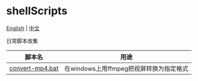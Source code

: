 # shellScripts

[English](./README.md) | [中文](./README-zh_CN.md)

日常脚本收集

脚本名|用途
--|--
[convert-mp4.bat](./convert-mp4.bat)|在windows上用ffmpeg把视屏转换为指定格式
